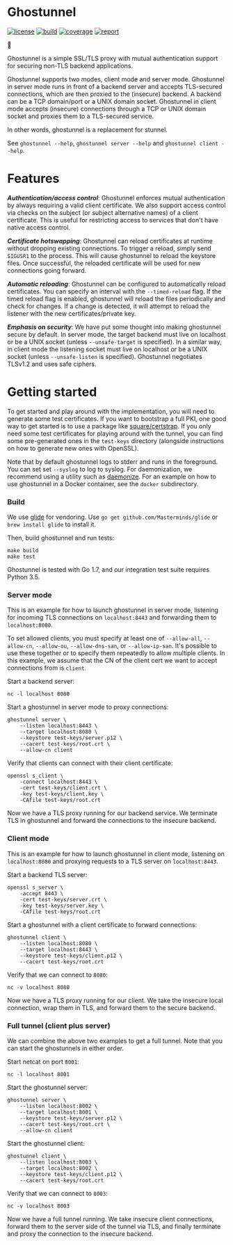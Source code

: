 Ghostunnel
==========

[![license](http://img.shields.io/badge/license-apache_2.0-red.svg?style=flat)](https://raw.githubusercontent.com/square/ghostunnel/master/LICENSE)
[![build](https://travis-ci.org/square/ghostunnel.svg?branch=master)](https://travis-ci.org/square/ghostunnel) [![coverage](https://coveralls.io/repos/github/square/ghostunnel/badge.svg?branch=master)](https://coveralls.io/r/square/ghostunnel) [![report](https://goreportcard.com/badge/github.com/square/ghostunnel)](https://goreportcard.com/report/github.com/square/ghostunnel)

👻

Ghostunnel is a simple SSL/TLS proxy with mutual authentication support for
securing non-TLS backend applications.

Ghostunnel supports two modes, client mode and server mode. Ghostunnel in
server mode runs in front of a backend server and accepts TLS-secured
connections, which are then proxied to the (insecure) backend. A backend can be
a TCP domain/port or a UNIX domain socket. Ghostunnel in client mode accepts
(insecure) connections through a TCP or UNIX domain socket and proxies them to
a TLS-secured service.

In other words, ghostunnel is a replacement for stunnel.

See `ghostunnel --help`, `ghostunnel server --help` and `ghostunnel client --help`.

Features
========

***Authentication/access control***: Ghostunnel enforces mutual authentication
by always requiring a valid client certificate. We also support access control
via checks on the subject (or subject alternative names) of a client certificate.
This is useful for restricting access to services that don't have native access
control.

***Certificate hotswapping***: Ghostunnel can reload certificates at runtime
without dropping existing connections. To trigger a reload, simply send
`SIGUSR1` to the process. This will cause ghostunnel to reload the keystore
files. Once successful, the reloaded certificate will be used for new
connections going forward.

***Automatic reloading***: Ghostunnel can be configured to automatically reload
certificates. You can specify an interval with the `--timed-reload` flag. If 
the timed reload flag is enabled, ghostunnel will reload the files periodically
and check for changes. If a change is detected, it will attempt to reload the
listener with the new certificates/private key.

***Emphasis on security***: We have put some thought into making ghostunnel
secure by default. In server mode, the target backend must live on localhost
or be a UNIX socket (unless `--unsafe-target` is specified). In a similar way,
in client mode the listening socket must live on localhost or be a UNIX socket
(unless `--unsafe-listen` is specified). Ghostunnel negotiates TLSv1.2
and uses safe ciphers.

Getting started
===============

To get started and play around with the implementation, you will need to
generate some test certificates. If you want to bootstrap a full PKI, one
good way to get started is to use a package like
[square/certstrap](https://github.com/square/certstrap). If you only need
some test certificates for playing around with the tunnel, you can find
some pre-generated ones in the `test-keys` directory (alongside instructions
on how to generate new ones with OpenSSL).

Note that by default ghostunnel logs to stderr and runs in the foreground. You
can set set `--syslog` to log to syslog. For daemonization, we recommend using
a utility such as [daemonize](http://software.clapper.org/daemonize/). For an
example on how to use ghostunnel in a Docker container, see the `docker`
subdirectory.

### Build

We use [glide](https://github.com/Masterminds/glide) for vendoring.
Use `go get github.com/Masterminds/glide` or `brew install glide` to install it.

Then, build ghostunnel and run tests:

    make build
    make test

Ghostunnel is tested with Go 1.7, and our integration test suite requires
Python 3.5.

### Server mode 

This is an example for how to launch ghostunnel in server mode, listening for
incoming TLS connections on `localhost:8443` and forwarding them to
`localhost:8080`. 

To set allowed clients, you must specify at least one of `--allow-all`,
`--allow-cn`, `--allow-ou`, `--allow-dns-san`, or `--allow-ip-san`. It's
possible to use these together or to specify them repeatedly to allow multiple
clients. In this example, we assume that the CN of the client cert we want to
accept connections from is `client`.

Start a backend server:

    nc -l localhost 8080

Start a ghostunnel in server mode to proxy connections:

    ghostunnel server \
        --listen localhost:8443 \
        --target localhost:8080 \
        --keystore test-keys/server.p12 \
        --cacert test-keys/root.crt \
        --allow-cn client

Verify that clients can connect with their client certificate:

    openssl s_client \
        -connect localhost:8443 \
        -cert test-keys/client.crt \
        -key test-keys/client.key \
        -CAfile test-keys/root.crt

Now we have a TLS proxy running for our backend service. We terminate TLS in
ghostunnel and forward the connections to the insecure backend.

### Client mode

This is an example for how to launch ghostunnel in client mode, listening on
`localhost:8080` and proxying requests to a TLS server on `localhost:8443`. 

Start a backend TLS server:

    openssl s_server \
        -accept 8443 \
        -cert test-keys/server.crt \
        -key test-keys/server.key \
        -CAfile test-keys/root.crt

Start a ghostunnel with a client certificate to forward connections:

    ghostunnel client \
        --listen localhost:8080 \
        --target localhost:8443 \
        --keystore test-keys/client.p12 \
        --cacert test-keys/root.crt

Verify that we can connect to `8080`:

    nc -v localhost 8080

Now we have a TLS proxy running for our client. We take the insecure local
connection, wrap them in TLS, and forward them to the secure backend.

### Full tunnel (client plus server)

We can combine the above two examples to get a full tunnel. Note that you can
start the ghostunnels in either order.

Start netcat on port `8001`:

    nc -l localhost 8001

Start the ghostunnel server:

    ghostunnel server \
        --listen localhost:8002 \
        --target localhost:8001 \
        --keystore test-keys/server.p12 \
        --cacert test-keys/root.crt \
        --allow-cn client

Start the ghostunnel client:

    ghostunnel client \
        --listen localhost:8003 \
        --target localhost:8002 \
        --keystore test-keys/client.p12 \
        --cacert test-keys/root.crt

Verify that we can connect to `8003`:

    nc -v localhost 8003

Now we have a full tunnel running. We take insecure client connections, 
forward them to the server side of the tunnel via TLS, and finally terminate
and proxy the connection to the insecure backend.
